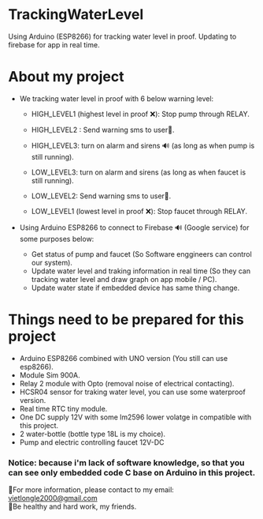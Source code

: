# TrackingWaterLevel  
Using Arduino (ESP8266) for tracking water level in proof. Updating to firebase for app in real time.  

# About my project  

* We tracking water level in proof with 6 below warning level:  
  * HIGH_LEVEL1 (highest level in proof ❌): Stop pump through RELAY.  
  * HIGH_LEVEL2 : Send warning sms to user📲.  
  * HIGH_LEVEL3: turn on alarm and sirens 🔊 (as long as when pump is still running).  
  
  * LOW_LEVEL3: turn on alarm and sirens (as long as when faucet is still running).  
  * LOW_LEVEL2: Send warning sms to user📲.  
  * LOW_LEVEL1 (lowest level in proof ❌): Stop faucet through RELAY.  

* Using Arduino ESP8266 to connect to Firebase 🔊 (Google service) for some purposes below:  
  
  * Get status of pump and faucet (So Software enggineers can control our system).  
  * Update water level and traking information in real time (So they can tracking water level and draw graph on app mobile / PC).  
  * Update water state if embedded device has same thing change.  

# Things need to be prepared for this project  

* Arduino ESP8266 combined with UNO version (You still can use esp8266).  
* Module Sim 900A.  
* Relay 2 module with Opto (removal noise of electrical contacting).  
* HCSR04 sensor for traking water level, you can use some waterproof version.  
* Real time RTC tiny module.  
* One  DC supply 12V with some lm2596 lower volatge in compatible with this project.  
* 2 water-bottle (bottle type 18L is my choice).  
* Pump and electric controlling faucet 12V-DC  

### Notice: because i'm lack of software knowledge, so that you can see only embedded code C base on Arduino in this project.  

📌For more information, please contact to my email: vietlongle2000@gmail.com  
📌Be healthy and hard work, my friends.  
